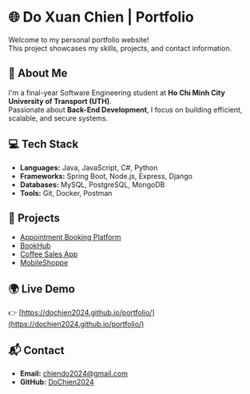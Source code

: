 # 🌐 Do Xuan Chien | Portfolio

Welcome to my personal portfolio website!  
This project showcases my skills, projects, and contact information.

## 🧠 About Me
I'm a final-year Software Engineering student at **Ho Chi Minh City University of Transport (UTH)**.  
Passionate about **Back-End Development**, I focus on building efficient, scalable, and secure systems.

## 💻 Tech Stack
- **Languages:** Java, JavaScript, C#, Python  
- **Frameworks:** Spring Boot, Node.js, Express, Django  
- **Databases:** MySQL, PostgreSQL, MongoDB  
- **Tools:** Git, Docker, Postman  

## 🚀 Projects
- [Appointment Booking Platform](https://github.com/DoChien2024/Appointment-Booking-Platform)
- [BookHub](https://github.com/DoChien2024/BookHub)
- [Coffee Sales App](https://github.com/DoChien2024/Coffee-Safes-App)
- [MobileShoppe](https://github.com/DoChien2024/MobileShoppe)

## 🌍 Live Demo
👉 [https://dochien2024.github.io/portfolio/](https://dochien2024.github.io/portfolio/)

## 📬 Contact
- **Email:** chiendo2024@gmail.com  
- **GitHub:** [DoChien2024](https://github.com/DoChien2024)

